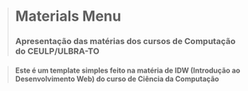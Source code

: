 ># Materials Menu
> ### Apresentação das matérias dos cursos de Computação do CEULP/ULBRA-TO

 > #### Este é um template simples feito na matéria de IDW (Introdução ao Desenvolvimento Web) do curso de Ciência da Computação

